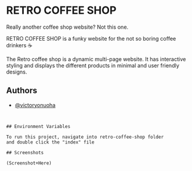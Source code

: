 
# RETRO COFFEE SHOP
 Really another coffee shop website? Not this one.

RETRO COFFEE SHOP is a funky website for the not so boring coffee
drinkers ☕

The Retro coffee shop is a dynamic multi-page website.
It has interactive styling and displays the different products in 
minimal and user friendly designs. 




## Authors

- [@victoryonuoha](https://github.com/VictoryOnuoha)


```


## Environment Variables

To run this project, navigate into retro-coffee-shop folder
and double click the "index" file

## Screenshots

(Screenshot+Here)

